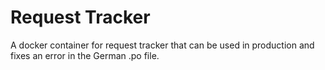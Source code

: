 # Request Tracker

A docker container for request tracker that can be used in production
and fixes an error in the German .po file.
